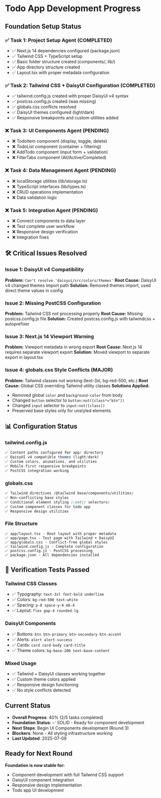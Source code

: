 # Todo App Development Progress

## Foundation Setup Status

### ✅ Task 1: Project Setup Agent (COMPLETED)
- ✅ Next.js 14 dependencies configured (package.json)
- ✅ Tailwind CSS + TypeScript setup
- ✅ Basic folder structure created (components/, lib/)
- ✅ App directory structure created
- ✅ Layout.tsx with proper metadata configuration

### ✅ Task 2: Tailwind CSS + DaisyUI Configuration (COMPLETED)
- ✅ tailwind.config.js created with proper DaisyUI v4 syntax
- ✅ postcss.config.js created (was missing)
- ✅ globals.css conflicts resolved
- ✅ DaisyUI themes configured (light/dark)
- ✅ Responsive breakpoints and custom utilities added

### ❌ Task 3: UI Components Agent (PENDING)
- ❌ TodoItem component (display, toggle, delete)
- ❌ TodoList component (container + filtering)
- ❌ AddTodo component (input form + validation)
- ❌ FilterTabs component (All/Active/Completed)

### ❌ Task 4: Data Management Agent (PENDING)
- ❌ localStorage utilities (lib/storage.ts)
- ❌ TypeScript interfaces (lib/types.ts)
- ❌ CRUD operations implementation
- ❌ Data validation logic

### ❌ Task 5: Integration Agent (PENDING)
- ❌ Connect components to data layer
- ❌ Test complete user workflow
- ❌ Responsive design verification
- ❌ Integration fixes

## 🛠️ Critical Issues Resolved

### Issue 1: DaisyUI v4 Compatibility
**Problem:** `Can't resolve 'daisyui/src/colors/themes'`
**Root Cause:** DaisyUI v4 changed themes import path
**Solution:** Removed themes import, used direct theme values in config

### Issue 2: Missing PostCSS Configuration
**Problem:** Tailwind CSS not processing properly
**Root Cause:** Missing postcss.config.js file
**Solution:** Created postcss.config.js with tailwindcss + autoprefixer

### Issue 3: Next.js 14 Viewport Warning
**Problem:** Viewport metadata in wrong export
**Root Cause:** Next.js 14 requires separate viewport export
**Solution:** Moved viewport to separate export in layout.tsx

### Issue 4: globals.css Style Conflicts (MAJOR)
**Problem:** Tailwind classes not working (text-3xl, bg-red-500, etc.)
**Root Cause:** Global CSS overriding Tailwind utility classes
**Solutions Applied:**
- Removed global `color` and `background-color` from body
- Changed `button` selector to `button:not([class*="btn"])`
- Changed `input` selector to `input:not([class])`
- Preserved base styles only for unstyled elements

## 📊 Configuration Status

### tailwind.config.js
```javascript
✅ Content paths configured for app/ directory
✅ DaisyUI v4 compatible themes (light/dark)
✅ Custom colors, animations, and utilities
✅ Mobile-first responsive breakpoints
✅ PostCSS integration working
```

### globals.css
```css
✅ Tailwind directives (@tailwind base/components/utilities)
✅ Non-conflicting base styles
✅ Conditional element styling (:not() selectors)
✅ Custom component classes for todo app
✅ Responsive design utilities
```

### File Structure
```
✅ app/layout.tsx - Root layout with proper metadata
✅ app/page.tsx - Test page with Tailwind + DaisyUI
✅ app/globals.css - Conflict-free global styles
✅ tailwind.config.js - Complete configuration
✅ postcss.config.js - PostCSS processing
✅ package.json - All dependencies installed
```

## 🧪 Verification Tests Passed

### Tailwind CSS Classes
- ✅ Typography: `text-3xl font-bold underline`
- ✅ Colors: `bg-red-500 text-white`
- ✅ Spacing: `p-8 space-y-6 mb-4`
- ✅ Layout: `flex gap-4 rounded-lg`

### DaisyUI Components
- ✅ Buttons: `btn btn-primary btn-secondary btn-accent`
- ✅ Alerts: `alert alert-success`
- ✅ Cards: `card card-body card-title`
- ✅ Theme colors: `bg-base-200 text-base-content`

### Mixed Usage
- ✅ Tailwind + DaisyUI classes working together
- ✅ Custom theme colors applied
- ✅ Responsive design functioning
- ✅ No style conflicts detected

## Current Status
- **Overall Progress**: 40% (2/5 tasks completed)
- **Foundation Status**: ✅ SOLID - Ready for component development
- **Next Steps**: Begin UI Components development (Round 3)
- **Blockers**: None - All styling infrastructure working
- **Last Updated**: 2025-07-09

## Ready for Next Round
**Foundation is now stable for:**
- Component development with full Tailwind CSS support
- DaisyUI component integration
- Responsive design implementation
- Todo app UI development
